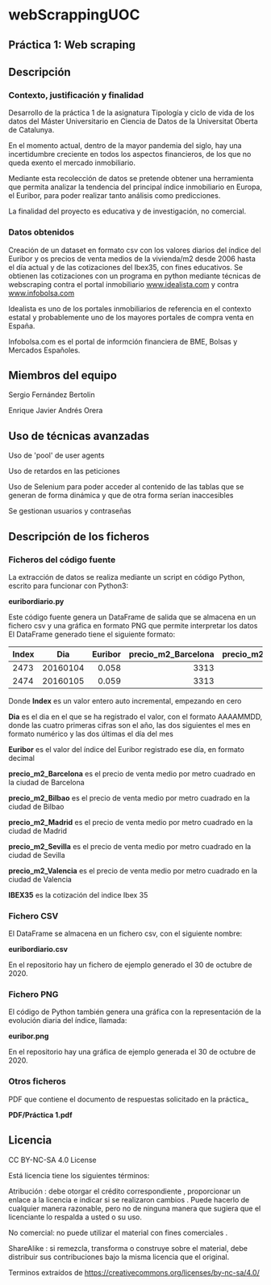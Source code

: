 # webScrappingUOC

## Práctica 1: Web scraping

## Descripción

### Contexto, justificación y finalidad
Desarrollo de la práctica 1 de la asignatura Tipología y ciclo de vida de los datos del Máster Universitario en Ciencia de Datos de la Universitat Oberta de Catalunya.

En el momento actual, dentro de la mayor pandemia del siglo, hay una incertidumbre creciente en todos los aspectos financieros, de los que no queda exento el mercado inmobiliario.

Mediante esta recolección de datos se pretende obtener una herramienta que permita analizar la tendencia del principal índice inmobiliario en Europa, el Euribor, para poder realizar tanto análisis como predicciones.

La finalidad del proyecto es educativa y de investigación, no comercial.

### Datos obtenidos
Creación de un dataset en formato csv  con los valores diarios del índice del Euribor y   os precios de venta medios de la vivienda/m2  desde 2006 hasta el día actual y de las cotizaciones del Ibex35, con fines educativos. Se obtienen las cotizaciones con un programa en python mediante técnicas de webscraping contra el portal inmobiliario www.idealista.com y contra www.infobolsa.com

Idealista es uno de los portales inmobiliarios de referencia en el contexto estatal y probablemente uno de los mayores portales de compra venta en España.

Infobolsa.com es el portal de informción financiera de BME, Bolsas y Mercados Españoles.



## Miembros del equipo

Sergio Fernández Bertolin

Enrique Javier Andrés Orera


## Uso de técnicas avanzadas

Uso de 'pool' de user agents

Uso de retardos en las peticiones

Uso de Selenium para poder acceder al contenido de las tablas que se generan de forma dinámica y que de otra forma serían inaccesibles

Se gestionan usuarios y contraseñas


## Descripción de los ficheros


### Ficheros del código fuente
La extracción de datos se realiza mediante un script en código Python, escrito para funcionar con Python3: 

__euribordiario.py__  

Este código fuente genera un DataFrame de salida que se almacena en un fichero csv y una gráfica en formato PNG que permite interpretar los datos
El DataFrame generado tiene el siguiente formato:

| Index   |      Dia      | Euribor | precio_m2_Barcelona | precio_m2_Bilbao | precio_m2_Madrid | precio_m2_Sevilla | precio_m2_Valencia |  IBEX35  |
|---------|:-------------:|--------:|--------------------:|-----------------:|-----------------:|------------------:|-------------------:|---------:|
| 2473    | 20160104      | 0.058   | 3313                | 2814             | 2743             | 1778              | 1342               | 9313.200 |
| 2474    | 20160105      | 0.059   | 3313                | 2814             | 2743             | 1778              | 1342               | 9335.200 |

Donde __Index__ es un valor entero auto incremental, empezando en cero

__Dia__ es el dia en el que se ha registrado el valor, con el formato AAAAMMDD, donde las cuatro primeras cifras son el año, las dos siguientes el mes en formato numérico y las dos últimas el día del mes

__Euribor__ es el valor del índice del Euribor registrado ese día, en formato decimal

__precio_m2_Barcelona__ es el precio de venta medio por metro cuadrado en la ciudad de Barcelona

__precio_m2_Bilbao__ es el precio de venta medio por metro cuadrado en la ciudad de Bilbao

__precio_m2_Madrid__ es el precio de venta medio por metro cuadrado en la ciudad de Madrid

__precio_m2_Sevilla__ es el precio de venta medio por metro cuadrado en la ciudad de Sevilla

__precio_m2_Valencia__ es el precio de venta medio por metro cuadrado en la ciudad de Valencia

__IBEX35__ es la cotización del indice Ibex 35



### Fichero CSV
El DataFrame se almacena en un fichero csv, con el siguiente nombre:

__euribordiario.csv__

En el repositorio hay un fichero de ejemplo generado el 30 de octubre de 2020. 

### Fichero PNG
El código de Python también genera una gráfica con la representación de la evolución diaria del índice, llamada:  

__euribor.png__

En el repositorio hay una gráfica de ejemplo generada el 30 de octubre de 2020.

### Otros ficheros
PDF que contiene el documento de respuestas solicitado en la práctica_

__PDF/Práctica 1.pdf__ 

## Licencia
CC BY-NC-SA 4.0 License

Está licencia tiene los siguientes términos:

Atribución : debe otorgar el crédito correspondiente , proporcionar un enlace a la licencia e indicar si se realizaron cambios . Puede hacerlo de cualquier manera razonable, pero no de ninguna manera que sugiera que el licenciante lo respalda a usted o su uso.

No comercial: no puede utilizar el material con fines comerciales .

ShareAlike : si remezcla, transforma o construye sobre el material, debe distribuir sus contribuciones bajo la misma licencia que el original.

Terminos extraídos de https://creativecommons.org/licenses/by-nc-sa/4.0/
